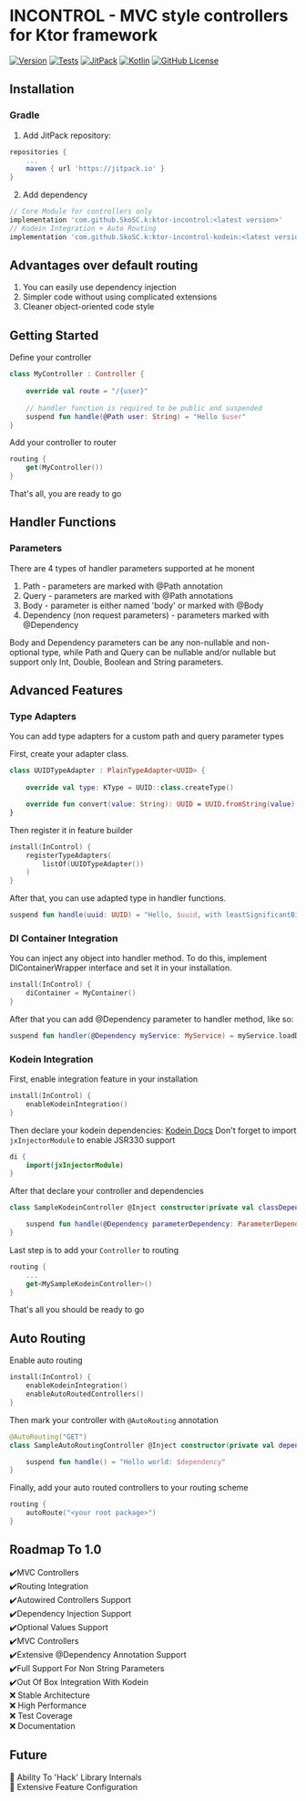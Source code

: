 # INCONTROL - MVC style controllers for Ktor framework

[![Version](https://img.shields.io/badge/version-indev-green)]()
[![Tests](https://github.com/SkoSC/ktor-incontrol/workflows/Tests/badge.svg)]()
[![JitPack](https://jitpack.io/v/SkoSC/ktor-incontrol.svg)](https://jitpack.io/#SkoSC/ktor-incontrol)
[![Kotlin](https://img.shields.io/badge/kotlin-1.4.10-blue.svg?logo=kotlin)](http://kotlinlang.org)
[![GitHub License](https://img.shields.io/badge/license-Apache%20License%202.0-blue.svg?style=flat)](http://www.apache.org/licenses/LICENSE-2.0)

## Installation

### Gradle

1. Add JitPack repository:

```groovy
repositories {
    ...
    maven { url 'https://jitpack.io' }
}
```

2. Add dependency

```groovy
// Core Module for controllers only
implementation 'com.github.SkoSC.k:ktor-incontrol:<latest version>'
// Kodein Integration + Auto Routing
implementation 'com.github.SkoSC.k:ktor-incontrol-kodein:<latest version>'
```

## Advantages over default routing

1. You can easily use dependency injection
2. Simpler code without using complicated extensions
3. Cleaner object-oriented code style

## Getting Started

Define your controller

```kotlin
class MyController : Controller {
    
    override val route = "/{user}"
    
    // handler function is required to be public and suspended
    suspend fun handle(@Path user: String) = "Hello $user"
}
```

Add your controller to router

```kotlin
routing {
    get(MyController())
}
```

That's all, you are ready to go

## Handler Functions

### Parameters

There are 4 types of handler parameters supported at he monent

1. Path - parameters are marked with @Path annotation
2. Query - parameters are marked with @Path annotations
3. Body - parameter is either named 'body' or marked with @Body
4. Dependency (non request parameters) - parameters marked with @Dependency

Body and Dependency parameters can be any non-nullable and non-optional type, while Path and Query can be nullable
and/or nullable but support only Int, Double, Boolean and String parameters.

## Advanced Features

### Type Adapters
You can add type adapters for a custom path and query parameter types

First, create your adapter class.
```kotlin
class UUIDTypeAdapter : PlainTypeAdapter<UUID> {
    
    override val type: KType = UUID::class.createType()

    override fun convert(value: String): UUID = UUID.fromString(value)
}
```
Then register it in feature builder
```kotlin
install(InControl) {
    registerTypeAdapters(
        listOf(UUIDTypeAdapter())
    )
}
```
After that, you can use adapted type in handler functions.
```kotlin
suspend fun handle(uuid: UUID) = "Hello, $uuid, with leastSignificantBits = ${uuid.leastSignificantBits}"
```

### DI Container Integration

You can inject any object into handler method. To do this, implement DIContainerWrapper interface and set it in your
installation.

```kotlin
install(InControl) {
    diContainer = MyContainer()
}
```

After that you can add @Dependency parameter to handler method, like so:

```kotlin
suspend fun handler(@Dependency myService: MyService) = myService.loadData() 
```

### Kodein Integration

First, enable integration feature in your installation

```kotlin
install(InControl) {
    enableKodeinIntegration()
}
```

Then declare your kodein dependencies: [Kodein Docs](https://docs.kodein.org/kodein-di/7.2/framework/ktor.html)
Don't forget to import `jxInjectorModule` to enable JSR330 support

```kotlin
di {
    import(jxInjectorModule)
}
```

After that declare your controller and dependencies

```kotlin
class SampleKodeinController @Inject constructor(private val classDependency: ClassDependency) : Controller {

    suspend fun handle(@Dependency parameterDependency: ParameterDependency, @Dependency call: ApplicationCall) = ...
}
```

Last step is to add your `Controller` to routing

```kotlin
routing {
    ...
    get<MySampleKodeinController>()
}
```

That's all you should be ready to go

## Auto Routing

Enable auto routing

```kotlin
install(InControl) {
    enableKodeinIntegration()
    enableAutoRoutedControllers()
}
```

Then mark your controller with `@AutoRouting` annotation

```kotlin
@AutoRouting("GET")
class SampleAutoRoutingController @Inject constructor(private val dependency: SampleDependency): Controller {

    suspend fun handle() = "Hello world: $dependency"
}
```

Finally, add your auto routed controllers to your routing scheme

```kotlin
routing {
    autoRoute("<your root package>")
}
```

## Roadmap To 1.0

✔️MVC Controllers  
✔️Routing Integration  
✔️Autowired Controllers Support  
✔️Dependency Injection Support  
✔️Optional Values Support  
✔️MVC Controllers  
✔️Extensive @Dependency Annotation Support  
✔️Full Support For Non String Parameters  
✔️Out Of Box Integration With Kodein  
❌   Stable Architecture  
❌   High Performance    
❌   Test Coverage  
❌   Documentation  

## Future

🚀   Ability To 'Hack' Library Internals  
🚀   Extensive Feature Configuration

[Kodein Docs]: https://docs.kodein.org/kodein-di/7.2/framework/ktor.html